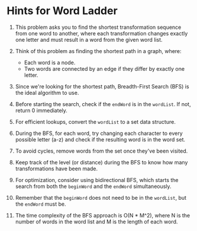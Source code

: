 # Hints for Word Ladder

1. This problem asks you to find the shortest transformation sequence from one word to another, where each transformation changes exactly one letter and must result in a word from the given word list.

2. Think of this problem as finding the shortest path in a graph, where:
   - Each word is a node.
   - Two words are connected by an edge if they differ by exactly one letter.

3. Since we're looking for the shortest path, Breadth-First Search (BFS) is the ideal algorithm to use.

4. Before starting the search, check if the `endWord` is in the `wordList`. If not, return 0 immediately.

5. For efficient lookups, convert the `wordList` to a set data structure.

6. During the BFS, for each word, try changing each character to every possible letter (a-z) and check if the resulting word is in the word set.

7. To avoid cycles, remove words from the set once they've been visited.

8. Keep track of the level (or distance) during the BFS to know how many transformations have been made.

9. For optimization, consider using bidirectional BFS, which starts the search from both the `beginWord` and the `endWord` simultaneously.

10. Remember that the `beginWord` does not need to be in the `wordList`, but the `endWord` must be.

11. The time complexity of the BFS approach is O(N * M^2), where N is the number of words in the word list and M is the length of each word.
